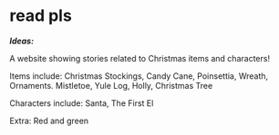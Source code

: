 # read pls
***Ideas:***

A website showing stories related to Christmas items and characters!

Items include: Christmas Stockings, Candy Cane, Poinsettia, Wreath, Ornaments. Mistletoe, Yule Log, Holly, Christmas Tree

Characters include: Santa, The First El

Extra: Red and green
